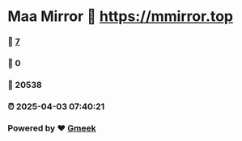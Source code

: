 # Maa Mirror :link: https://mmirror.top 
### :page_facing_up: [7](https://mmirror.top/tag.html) 
### :speech_balloon: 0 
### :hibiscus: 20538 
### :alarm_clock: 2025-04-03 07:40:21 
### Powered by :heart: [Gmeek](https://github.com/Meekdai/Gmeek)
